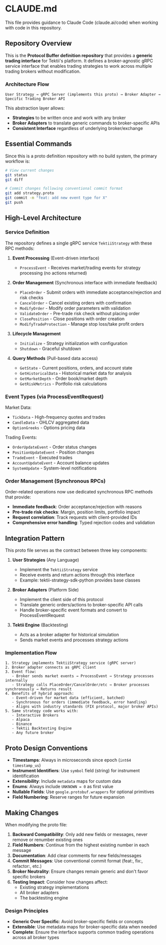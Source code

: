 # CLAUDE.md

This file provides guidance to Claude Code (claude.ai/code) when working with code in this repository.

## Repository Overview

This is the **Protocol Buffer definition repository** that provides a **generic trading interface** for Tektii's platform. It defines a broker-agnostic gRPC service interface that enables trading strategies to work across multiple trading brokers without modification.

### Architecture Flow
```
User Strategy → gRPC Server (implements this proto) → Broker Adapter → Specific Trading Broker API
```

This abstraction layer allows:
- **Strategies** to be written once and work with any broker
- **Broker Adapters** to translate generic commands to broker-specific APIs
- **Consistent Interface** regardless of underlying broker/exchange

## Essential Commands

Since this is a proto definition repository with no build system, the primary workflow is:

```bash
# View current changes
git status
git diff

# Commit changes following conventional commit format
git add strategy.proto
git commit -m "feat: add new event type for X"
git push
```

## High-Level Architecture

### Service Definition

The repository defines a single gRPC service `TektiiStrategy` with these RPC methods:

1. **Event Processing** (Event-driven interface)
   - `ProcessEvent` - Receives market/trading events for strategy processing (no actions returned)

2. **Order Management** (Synchronous interface with immediate feedback)
   - `PlaceOrder` - Submit orders with immediate acceptance/rejection and risk checks
   - `CancelOrder` - Cancel existing orders with confirmation
   - `ModifyOrder` - Modify order parameters with validation
   - `ValidateOrder` - Pre-trade risk check without placing order
   - `ClosePosition` - Close positions with order creation
   - `ModifyTradeProtection` - Manage stop loss/take profit orders

3. **Lifecycle Management**
   - `Initialize` - Strategy initialization with configuration
   - `Shutdown` - Graceful shutdown

4. **Query Methods** (Pull-based data access)
   - `GetState` - Current positions, orders, and account state
   - `GetHistoricalData` - Historical market data for analysis
   - `GetMarketDepth` - Order book/market depth
   - `GetRiskMetrics` - Portfolio risk calculations

### Event Types (via ProcessEventRequest)

Market Data:
- `TickData` - High-frequency quotes and trades
- `CandleData` - OHLCV aggregated data
- `OptionGreeks` - Options pricing data

Trading Events:
- `OrderUpdateEvent` - Order status changes
- `PositionUpdateEvent` - Position changes
- `TradeEvent` - Executed trades
- `AccountUpdateEvent` - Account balance updates
- `SystemUpdate` - System-level notifications


### Order Management (Synchronous RPCs)

Order-related operations now use dedicated synchronous RPC methods that provide:
- **Immediate feedback**: Order acceptance/rejection with reasons
- **Pre-trade risk checks**: Margin, position limits, portfolio impact
- **Request correlation**: Track requests with client-provided IDs
- **Comprehensive error handling**: Typed rejection codes and validation

## Integration Pattern

This proto file serves as the contract between three key components:

1. **User Strategies** (Any Language)
   - Implement the `TektiiStrategy` service
   - Receive events and return actions through this interface
   - Example: tektii-strategy-sdk-python provides base classes

2. **Broker Adapters** (Platform Side)
   - Implement the client side of this protocol
   - Translate generic orders/actions to broker-specific API calls
   - Handle broker-specific event formats and convert to ProcessEventRequest

3. **Tektii Engine** (Backtesting)
   - Acts as a broker adapter for historical simulation
   - Sends market events and processes strategy actions

### Implementation Flow

```
1. Strategy implements TektiiStrategy service (gRPC server)
2. Broker adapter connects as gRPC client
3. Event flow:
   - Broker sends market events → ProcessEvent → Strategy processes internally
   - Strategy calls PlaceOrder/CancelOrder/etc → Broker processes synchronously → Returns result
4. Benefits of hybrid approach:
   - Event-driven for market data (efficient, batched)
   - Synchronous for orders (immediate feedback, error handling)
   - Aligns with industry standards (FIX protocol, major broker APIs)
5. Same strategy code works with:
   - Interactive Brokers
   - Alpaca
   - Binance
   - Tektii Backtesting Engine
   - Any future broker
```

## Proto Design Conventions

- **Timestamps**: Always in microseconds since epoch (`int64 timestamp_us`)
- **Instrument Identifiers**: Use `symbol` field (string) for instrument identification
- **Extensibility**: Include `metadata` maps for custom data
- **Enums**: Always include `UNKNOWN = 0` as first value
- **Nullable Fields**: Use `google.protobuf.wrappers` for optional primitives
- **Field Numbering**: Reserve ranges for future expansion

## Making Changes

When modifying the proto file:

1. **Backward Compatibility**: Only add new fields or messages, never remove or renumber existing ones
2. **Field Numbers**: Continue from the highest existing number in each message
3. **Documentation**: Add clear comments for new fields/messages
4. **Commit Messages**: Use conventional commit format (feat:, fix:, refactor:, etc.)
5. **Broker Neutrality**: Ensure changes remain generic and don't favor specific brokers
6. **Testing Impact**: Consider how changes affect:
   - Existing strategy implementations
   - All broker adapters
   - The backtesting engine

### Design Principles

- **Generic Over Specific**: Avoid broker-specific fields or concepts
- **Extensible**: Use metadata maps for broker-specific data when needed
- **Complete**: Ensure the interface supports common trading operations across all broker types